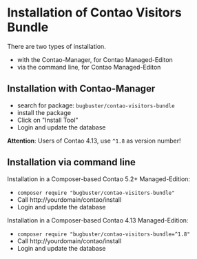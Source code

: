 # Installation of Contao Visitors Bundle

There are two types of installation.

* with the Contao-Manager, for Contao Managed-Editon
* via the command line, for Contao Managed-Editon


## Installation with Contao-Manager

* search for package: `bugbuster/contao-visitors-bundle`
* install the package
* Click on "Install Tool"
* Login and update the database

__Attention__: Users of Contao 4.13, use `^1.8` as version number! 


## Installation via command line

Installation in a Composer-based Contao 5.2+ Managed-Edition:

* `composer require "bugbuster/contao-visitors-bundle"`
* Call http://yourdomain/contao/install
* Login and update the database

Installation in a Composer-based Contao 4.13 Managed-Edition:

* `composer require "bugbuster/contao-visitors-bundle=^1.8"`
* Call http://yourdomain/contao/install
* Login and update the database
